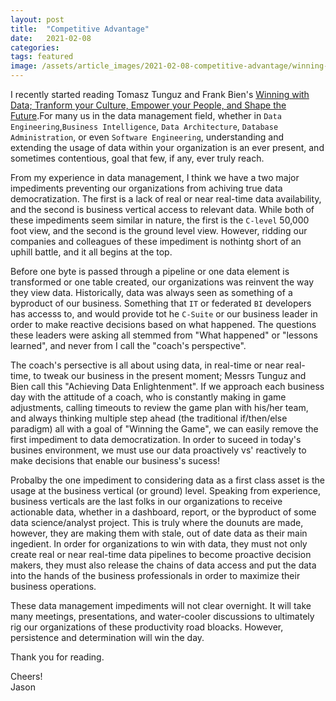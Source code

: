 ```yaml
---
layout: post
title:  "Competitive Advantage"
date:   2021-02-08 
categories:  
tags: featured 
image: /assets/article_images/2021-02-08-competitive-advantage/winning-with-data.JPG
---
```


I recently started reading Tomasz Tunguz and Frank Bien's [Winning with Data; Tranform your Culture, Empower your People, and Shape the Future](https://www.amazon.com/Winning-Data-Transform-Culture-Empower/dp/1119257239/ref=sxts_sxwds-bia-wc-rsf1_0?crid=4Z226TRMUADD&cv_ct_cx=winning+with+data&dchild=1&keywords=winning+with+data&pd_rd_i=1119257239&pd_rd_r=a6dcb17d-fb9d-4945-b403-ab685ca83205&pd_rd_w=g4JpJ&pd_rd_wg=tX4wd&pf_rd_p=5168df84-062d-4bdf-8a6e-2680813bd42f&pf_rd_r=CYJBG2YRGJA9R3YR4PYF&psc=1&qid=1612796155&sprefix=Winning+with+%2Caps%2C314&sr=1-1-7bf78e84-8ef2-4f13-9926-bee5153e81cb).For many us in the data management field, whether in `Data Engineering`,`Business Intelligence`, `Data Architecture`, `Database Administration`, or even `Software Engineering`, understanding and extending the usage of data within your organization is an ever present, and sometimes contentious, goal that few, if any, ever truly reach. 

From my experience in data management, I think we have a two major impediments preventing our organizations from achiving true data democratization. The first is a lack of real or near real-time data availability, and the second is business vertical access to relevant data. While both of these impediments seem similar in nature, the first is the `C-level` 50,000 foot view, and the second is the ground level view. However, ridding our companies and colleagues of these impediment is nothintg short of an uphill battle, and it all begins at the top. 

Before one byte is passed through a pipeline or one data element is transformed or one table created, our organizations was reinvent the way they view data. Historically, data was always seen as something of a byproduct of our business. Something that `IT` or federated `BI` developers has accesss to, and would provide tot he `C-Suite` or our business leader in order to make reactive decisions based on what happened. The questions these leaders were asking all stemmed from "What happened" or "lessons learned", and never from I call the "coach's perspective". 

The coach's persective is all about using data, in real-time or near real-time, to tweak our business in the present moment; Messrs Tunguz and Bien call this "Achieving Data Enlightenment". If we approach each business day with the attitude of a coach, who is constantly making in game adjustments, calling timeouts to review the game plan with his/her team, and always thinking multiple step ahead (the traditional if/then/else paradigm) all with a goal of "Winning the Game", we can easily remove the first impediment to data democratization. In order to suceed in today's busines environment, we must use our data proactively vs' reactively to make decisions that enable our business's sucess! 

Probalby the one impediment to considering data as a first class asset is the usage at the business vertical (or ground) level. Speaking from experience, business verticals are the last folks in our organizations to receive actionable data, whether in a dashboard, report, or the byproduct of some data science/analyst project. This is truly where the dounuts are made, however, they are making them with stale, out of date data as their main ingedient. In order for organizations to win with data, they must not only create real or near real-time data pipelines to become proactive decision makers, they must also release the chains of data access and put the data into the hands of the business professionals in order to maximize their business operations. 

These data management impediments will not clear overnight. It will take many meetings, presentations, and water-cooler discussions to ultimately rig our organizations of these productivity road bloacks. However, persistence and determination will win the day. 

Thank you for reading. 

Cheers!         
Jason 